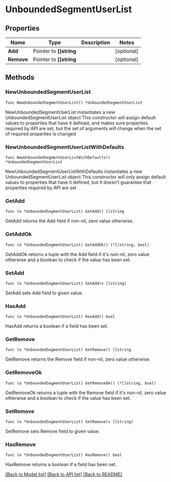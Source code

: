 # UnboundedSegmentUserList

## Properties

Name | Type | Description | Notes
------------ | ------------- | ------------- | -------------
**Add** | Pointer to **[]string** |  | [optional] 
**Remove** | Pointer to **[]string** |  | [optional] 

## Methods

### NewUnboundedSegmentUserList

`func NewUnboundedSegmentUserList() *UnboundedSegmentUserList`

NewUnboundedSegmentUserList instantiates a new UnboundedSegmentUserList object
This constructor will assign default values to properties that have it defined,
and makes sure properties required by API are set, but the set of arguments
will change when the set of required properties is changed

### NewUnboundedSegmentUserListWithDefaults

`func NewUnboundedSegmentUserListWithDefaults() *UnboundedSegmentUserList`

NewUnboundedSegmentUserListWithDefaults instantiates a new UnboundedSegmentUserList object
This constructor will only assign default values to properties that have it defined,
but it doesn't guarantee that properties required by API are set

### GetAdd

`func (o *UnboundedSegmentUserList) GetAdd() []string`

GetAdd returns the Add field if non-nil, zero value otherwise.

### GetAddOk

`func (o *UnboundedSegmentUserList) GetAddOk() (*[]string, bool)`

GetAddOk returns a tuple with the Add field if it's non-nil, zero value otherwise
and a boolean to check if the value has been set.

### SetAdd

`func (o *UnboundedSegmentUserList) SetAdd(v []string)`

SetAdd sets Add field to given value.

### HasAdd

`func (o *UnboundedSegmentUserList) HasAdd() bool`

HasAdd returns a boolean if a field has been set.

### GetRemove

`func (o *UnboundedSegmentUserList) GetRemove() []string`

GetRemove returns the Remove field if non-nil, zero value otherwise.

### GetRemoveOk

`func (o *UnboundedSegmentUserList) GetRemoveOk() (*[]string, bool)`

GetRemoveOk returns a tuple with the Remove field if it's non-nil, zero value otherwise
and a boolean to check if the value has been set.

### SetRemove

`func (o *UnboundedSegmentUserList) SetRemove(v []string)`

SetRemove sets Remove field to given value.

### HasRemove

`func (o *UnboundedSegmentUserList) HasRemove() bool`

HasRemove returns a boolean if a field has been set.


[[Back to Model list]](../README.md#documentation-for-models) [[Back to API list]](../README.md#documentation-for-api-endpoints) [[Back to README]](../README.md)


